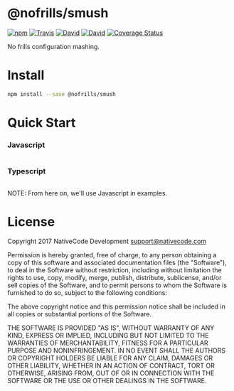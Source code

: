 # @nofrills/smush

[![npm](https://img.shields.io/npm/v/@nofrills/smush.svg?style=flat-square)](https://www.npmjs.com/package/@nofrills/smush)
[![Travis](https://img.shields.io/travis/nativecode-dev/nofrills-smush.svg?style=flat-square&label=travis)](https://travis-ci.org/nativecode-dev/nofrills-smush)
[![David](https://img.shields.io/david/nativecode-dev/nofrills-smush.svg?style=flat-square&label=deps)](https://www.npmjs.com/package/@nofrills/smush)
[![David](https://img.shields.io/david/dev/nativecode-dev/nofrills-smush.svg?style=flat-square&label=devdeps)](https://www.npmjs.com/package/@nofrills/smush)
[![Coverage Status](https://coveralls.io/repos/nativecode-dev/nofrills-smush/badge.svg?branch=master)](https://coveralls.io/r/nativecode-dev/nofrills-smush?branch=master)

No frills configuration mashing.

# Install

```bash
npm install --save @nofrills/smush
```

# Quick Start

### Javascript

```javascript
```

### Typescript

```typescript
```

NOTE: From here on, we'll use Javascript in examples.

# License
Copyright 2017 NativeCode Development <support@nativecode.com>

Permission is hereby granted, free of charge, to any person obtaining a copy of this software and associated
documentation files (the "Software"), to deal in the Software without restriction, including without
limitation the rights to use, copy, modify, merge, publish, distribute, sublicense, and/or sell copies of the
Software, and to permit persons to whom the Software is furnished to do so, subject to the following
conditions:

The above copyright notice and this permission notice shall be included in all copies or substantial portions
of the Software.

THE SOFTWARE IS PROVIDED "AS IS", WITHOUT WARRANTY OF ANY KIND, EXPRESS OR IMPLIED, INCLUDING BUT NOT LIMITED
TO THE WARRANTIES OF MERCHANTABILITY, FITNESS FOR A PARTICULAR PURPOSE AND NONINFRINGEMENT. IN NO EVENT SHALL
THE AUTHORS OR COPYRIGHT HOLDERS BE LIABLE FOR ANY CLAIM, DAMAGES OR OTHER LIABILITY, WHETHER IN AN ACTION OF
CONTRACT, TORT OR OTHERWISE, ARISING FROM, OUT OF OR IN CONNECTION WITH THE SOFTWARE OR THE USE OR OTHER
DEALINGS IN THE SOFTWARE.
